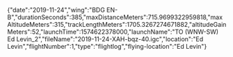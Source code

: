 {"date":"2019-11-24","wing":"BDG EN-B","durationSeconds":385,"maxDistanceMeters":715.9699322959818,"maxAltitudeMeters":315,"trackLengthMeters":1705.3267274671882,"altitudeGainMeters":52,"launchTime":1574622378000,"launchName":"TO (WNW-SW) Ed Levin_2","fileName":"2019-11-24-XAH-bqz-40.igc","location":"Ed Levin","flightNumber":1,"type":"flightlog","flying-location":"Ed Levin"}
